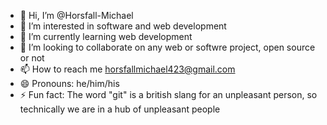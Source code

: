 - 👋 Hi, I’m @Horsfall-Michael
- 👀 I’m interested in software and web development
- 🌱 I’m currently learning web development
- 💞️ I’m looking to collaborate on any web or softwre project, open source or not
- 📫 How to reach me horsfallmichael423@gmail.com
- 😄 Pronouns: he/him/his
- ⚡ Fun fact: The word "git" is a british slang for an unpleasant person, so technically we are in a hub of unpleasant people 

<!---
Horsfall-Michael/Horsfall-Michael is a ✨ special ✨ repository because its `README.md` (this file) appears on your GitHub profile.
You can click the Preview link to take a look at your changes.
--->
